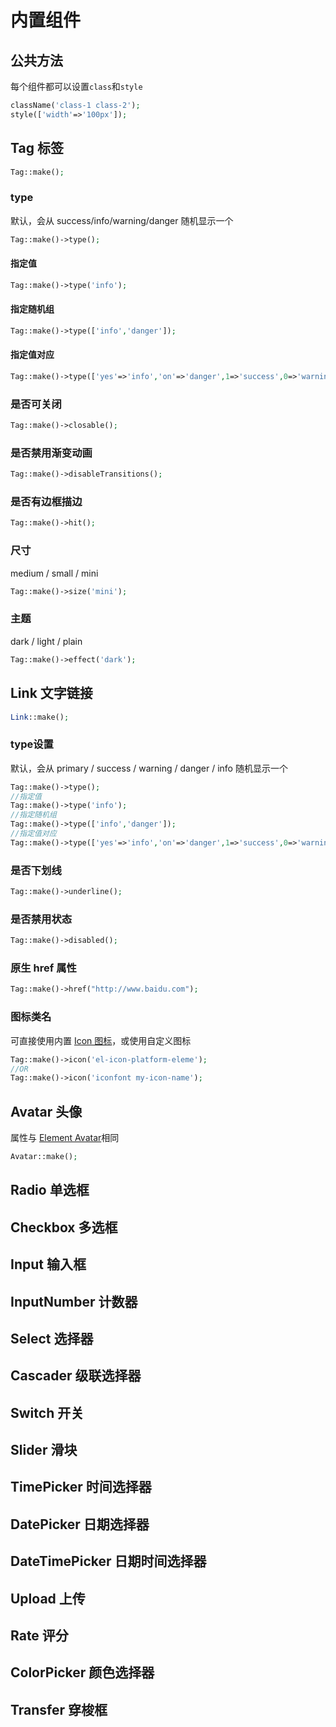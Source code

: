 # 内置组件

## 公共方法

每个组件都可以设置`class`和`style`

```php
className('class-1 class-2');
style(['width'=>'100px']);
```

## Tag 标签

```php
Tag::make();
```

### type

默认，会从 success/info/warning/danger 随机显示一个

```php
Tag::make()->type();
```

#### 指定值

```php
Tag::make()->type('info');
```

#### 指定随机组

```php
Tag::make()->type(['info','danger']);
```

#### 指定值对应

```php
Tag::make()->type(['yes'=>'info','on'=>'danger',1=>'success',0=>'warning']);
```

### 是否可关闭

```php
Tag::make()->closable();
```

### 是否禁用渐变动画

```php
Tag::make()->disableTransitions();
```

### 是否有边框描边

```php
Tag::make()->hit();
```

### 尺寸

medium / small / mini

```php
Tag::make()->size('mini');
```

### 主题

dark / light / plain

```php
Tag::make()->effect('dark');
```

## Link 文字链接

```php
Link::make();
```
### type设置
默认，会从 primary / success / warning / danger / info	随机显示一个
```php
Tag::make()->type();
//指定值
Tag::make()->type('info');
//指定随机组
Tag::make()->type(['info','danger']);
//指定值对应
Tag::make()->type(['yes'=>'info','on'=>'danger',1=>'success',0=>'warning']);
```
### 是否下划线
```php
Tag::make()->underline();
```
### 是否禁用状态
```php
Tag::make()->disabled();
```
### 原生 href 属性
```php
Tag::make()->href("http://www.baidu.com");
```
### 图标类名

可直接使用内置 [Icon 图标](https://element.eleme.cn/#/zh-CN/component/icon)，或使用自定义图标
```php
Tag::make()->icon('el-icon-platform-eleme');
//OR
Tag::make()->icon('iconfont my-icon-name');
```
## Avatar 头像
属性与 [Element Avatar](https://element.eleme.cn/#/zh-CN/component/avatar)相同
```php
Avatar::make();
```
## Radio 单选框
## Checkbox 多选框
## Input 输入框
## InputNumber 计数器
## Select 选择器
## Cascader 级联选择器
## Switch 开关
## Slider 滑块
## TimePicker 时间选择器
## DatePicker 日期选择器
## DateTimePicker 日期时间选择器
## Upload 上传
## Rate 评分
## ColorPicker 颜色选择器
## Transfer 穿梭框